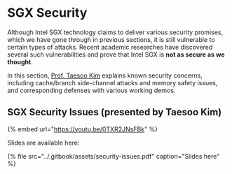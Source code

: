 # SGX Security

Although Intel SGX technology claims to deliver various security promises, which we have gone through in previous sections, it is still vulnerable to certain types of attacks. Recent academic researches have discovered several such vulnerabilities and prove that Intel SGX is **not as secure as we thought**.

In this section, [Prof. Taesoo Kim](https://taesoo.kim/) explains known security concerns, including cache/branch side-channel attacks and memory safety issues, and corresponding defenses with various working demos.

## SGX Security Issues \(presented by Taesoo Kim\)

{% embed url="https://youtu.be/0TXR2JNsFBk" %}

Slides are available here:

{% file src="../.gitbook/assets/security-issues.pdf" caption="Slides here" %}

